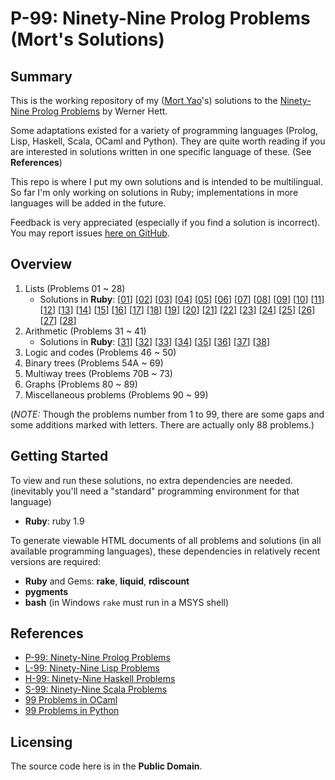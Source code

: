 # P-99: Ninety-Nine Prolog Problems (Mort's Solutions)

## Summary

This is the working repository of my ([Mort Yao](http://www.soimort.org/)'s) solutions to the [Ninety-Nine Prolog Problems](https://sites.google.com/site/prologsite/prolog-problems) by Werner Hett.

Some adaptations existed for a variety of programming languages (Prolog, Lisp, Haskell, Scala, OCaml and Python). They are quite worth reading if you are interested in solutions written in one  specific language of these. (See __References__)

This repo is where I put my own solutions and is intended to be multilingual. So far I'm only working on solutions in Ruby; implementations in more languages will be added in the future.

Feedback is very appreciated (especially if you find a solution is incorrect). You may report issues [here on GitHub](https://github.com/soimort/p99/issues/new).

## Overview

1. Lists (Problems 01 ~ 28)
    * Solutions in __Ruby__:
    [[01](https://github.com/soimort/p99/blob/master/ruby/01.rb)]
    [[02](https://github.com/soimort/p99/blob/master/ruby/02.rb)]
    [[03](https://github.com/soimort/p99/blob/master/ruby/03.rb)]
    [[04](https://github.com/soimort/p99/blob/master/ruby/04.rb)]
    [[05](https://github.com/soimort/p99/blob/master/ruby/05.rb)]
    [[06](https://github.com/soimort/p99/blob/master/ruby/06.rb)]
    [[07](https://github.com/soimort/p99/blob/master/ruby/07.rb)]
    [[08](https://github.com/soimort/p99/blob/master/ruby/08.rb)]
    [[09](https://github.com/soimort/p99/blob/master/ruby/09.rb)]
    [[10](https://github.com/soimort/p99/blob/master/ruby/10.rb)]
    [[11](https://github.com/soimort/p99/blob/master/ruby/11.rb)]
    [[12](https://github.com/soimort/p99/blob/master/ruby/12.rb)]
    [[13](https://github.com/soimort/p99/blob/master/ruby/13.rb)]
    [[14](https://github.com/soimort/p99/blob/master/ruby/14.rb)]
    [[15](https://github.com/soimort/p99/blob/master/ruby/15.rb)]
    [[16](https://github.com/soimort/p99/blob/master/ruby/16.rb)]
    [[17](https://github.com/soimort/p99/blob/master/ruby/17.rb)]
    [[18](https://github.com/soimort/p99/blob/master/ruby/18.rb)]
    [[19](https://github.com/soimort/p99/blob/master/ruby/19.rb)]
    [[20](https://github.com/soimort/p99/blob/master/ruby/20.rb)]
    [[21](https://github.com/soimort/p99/blob/master/ruby/21.rb)]
    [[22](https://github.com/soimort/p99/blob/master/ruby/22.rb)]
    [[23](https://github.com/soimort/p99/blob/master/ruby/23.rb)]
    [[24](https://github.com/soimort/p99/blob/master/ruby/24.rb)]
    [[25](https://github.com/soimort/p99/blob/master/ruby/25.rb)]
    [[26](https://github.com/soimort/p99/blob/master/ruby/26.rb)]
    [[27](https://github.com/soimort/p99/blob/master/ruby/27.rb)]
    [[28](https://github.com/soimort/p99/blob/master/ruby/28.rb)]
2. Arithmetic (Problems 31 ~ 41)
    * Solutions in __Ruby__:
    [[31](https://github.com/soimort/p99/blob/master/ruby/31.rb)]
    [[32](https://github.com/soimort/p99/blob/master/ruby/32.rb)]
    [[33](https://github.com/soimort/p99/blob/master/ruby/33.rb)]
    [[34](https://github.com/soimort/p99/blob/master/ruby/34.rb)]
    [[35](https://github.com/soimort/p99/blob/master/ruby/35.rb)]
    [[36](https://github.com/soimort/p99/blob/master/ruby/36.rb)]
    [[37](https://github.com/soimort/p99/blob/master/ruby/37.rb)]
    [[38](https://github.com/soimort/p99/blob/master/ruby/38.rb)]
3. Logic and codes (Problems 46 ~ 50)
4. Binary trees (Problems 54A ~ 69)
5. Multiway trees (Problems 70B ~ 73)
6. Graphs (Problems 80 ~ 89)
7. Miscellaneous problems (Problems 90 ~ 99)

(_NOTE:_ Though the problems number from 1 to 99, there are some gaps and some additions marked with letters. There are actually only 88 problems.)

## Getting Started

To view and run these solutions, no extra dependencies are needed. (inevitably you'll need a "standard" programming environment for that language)

* __Ruby__: ruby 1.9

To generate viewable HTML documents of all problems and solutions (in all available programming languages), these dependencies in relatively recent versions are required:

* __Ruby__ and Gems: __rake__, __liquid__, __rdiscount__
* __pygments__
* __bash__ (in Windows `rake` must run in a MSYS shell)

## References

* [P-99: Ninety-Nine Prolog Problems](https://sites.google.com/site/prologsite/prolog-problems)
* [L-99: Ninety-Nine Lisp Problems](http://www.ic.unicamp.br/~meidanis/courses/mc336/2006s2/funcional/L-99_Ninety-Nine_Lisp_Problems.html)
* [H-99: Ninety-Nine Haskell Problems](http://www.haskell.org/haskellwiki/H-99:_Ninety-Nine_Haskell_Problems)
* [S-99: Ninety-Nine Scala Problems](http://aperiodic.net/phil/scala/s-99/)
* [99 Problems in OCaml](http://www.christiankissig.de/cms/index.php/en/programming/28-ocaml/28-99-problems-in-ocaml)
* [99 Problems in Python](http://wiki.python.org/moin/ProblemSets/99%20Prolog%20Problems%20Solutions)

## Licensing

The source code here is in the __Public Domain__.
